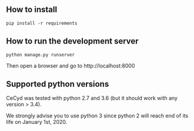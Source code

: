 


## How to install
```
pip install -r requirements
```

## How to run the development server

```
python manage.py runserver
```
Then open a browser and go to http://localhost:8000

## Supported python versions
CeCyd was tested with python 2.7 and 3.6 (but it should work with any version > 3.4).

We strongly advise you to use python 3 since python 2 will reach end of its life on January 1st, 2020.
